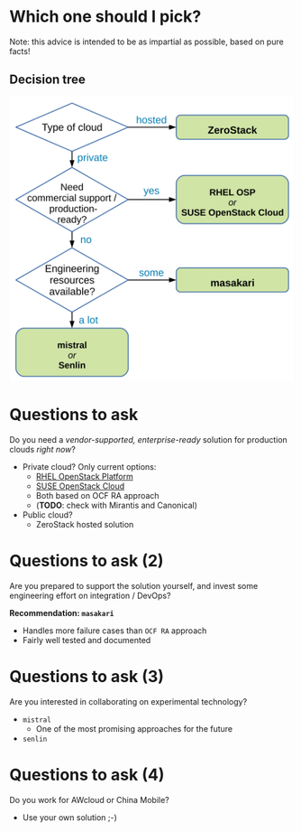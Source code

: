 <!-- .slide: data-state="section-break" id="advice" data-timing="10" -->
# Which one should I pick?

Note: this advice is intended to be as impartial as possible, based
on pure facts!


<!-- .slide: data-state="normal" id="decision-tree" data-timing="120" -->
## Decision tree

<img alt="decision" src="images/decision-tree.svg"
     class="full-slide" />


<!-- .slide: data-state="normal" id="questions-to-ask-1" -->
# Questions to ask

Do you need a *vendor-supported, enterprise-ready* solution for production
clouds *right now*?

*   Private cloud?  Only current options:
    -   [RHEL OpenStack Platform](https://access.redhat.com/products/red-hat-enterprise-linux-openstack-platform/)
    -   [SUSE OpenStack Cloud](http://suse.com/cloud)
    -   Both based on OCF RA approach
    -   (**TODO**: check with Mirantis and Canonical)
*   Public cloud?
    -   ZeroStack hosted solution


<!-- .slide: data-state="normal" id="questions-to-ask-2" -->
# Questions to ask (2)

Are you prepared to support the solution yourself, and invest some
engineering effort on integration / DevOps?

**Recommendation: `masakari`**

*   Handles more failure cases than `OCF RA` approach
*   Fairly well tested and documented


<!-- .slide: data-state="normal" id="questions-to-ask-3" -->
# Questions to ask (3)

Are you interested in collaborating on experimental technology?

*   `mistral`
    *   One of the most promising approaches for the future
*   `senlin`


<!-- .slide: data-state="normal" id="questions-to-ask-4" -->
# Questions to ask (4)

Do you work for AWcloud or China Mobile?

-    Use your own solution ;-)
